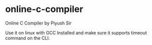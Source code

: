 # online-c-compiler
Online C Compiler by Piyush Sir

Use it on linux with GCC Installed and make sure it supports timeout command on the CLI.

